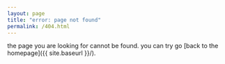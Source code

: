 ```yaml
---
layout: page
title: "error: page not found"
permalink: /404.html
---
```


the page you are looking for cannot be found. you can try go [back to the homepage]({{ site.baseurl }}/).
